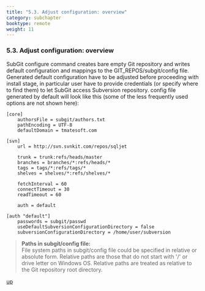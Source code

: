 ```yaml
---
title: "5.3. Adjust configuration: overview"
category: subchapter
booktype: remote
weight: 11
---
```

### 5.3. Adjust configuration: overview

SubGit configure command creates bare empty Git repository and writes default configuration and mappings to the GIT_REPOS/subgit/config file. Generated default configuration have to be adjusted before proceeding with install stage, in particular user have to provide credentials (or specify where to find them) to let SubGit access Subversion repository. config file generated by default will look like this (some of the less frequently used options are not shown here):

    [core]
        authorsFile = subgit/authors.txt
        pathEncoding = UTF-8
        defaultDomain = tmatesoft.com

    [svn]
        url = http://svn.svnkit.com/repos/sqljet

        trunk = trunk:refs/heads/master
        branches = branches/*:refs/heads/*
        tags = tags/*:refs/tags/*
        shelves = shelves/*:refs/shelves/*

        fetchInterval = 60
        connectTimeout = 30
        readTimeout = 60

        auth = default

    [auth "default"]
        passwords = subgit/passwd
        useDefaultSubversionConfigurationDirectory = false
        subversionConfigurationDirectory = /home/user/subversion

> **Paths in subgit/config file:**<br>
File system paths in subgit/config file could be specified in relative or absolute form. Relative paths are those that do not start with '/' or drive letter on Windows OS. Relative paths are treated as relative to the Git repository root directory.

[up](#up)